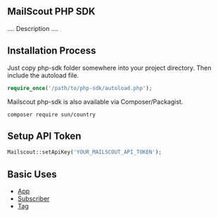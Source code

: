 ## MailScout PHP SDK

.... Description ....

## Installation Process

Just copy php-sdk folder somewhere into your project directory. Then include the autoload file.

```php
require_once('/path/to/php-sdk/autoload.php');
```

Mailscout php-sdk is also available via Composer/Packagist.

```
composer require sun/country
```

## Setup API Token

```php
Mailscout::setApiKey('YOUR_MAILSCOUT_API_TOKEN');
```

## Basic Uses

- [App](https://github.com/mailscout/php-sdk/blob/master/docs/app.md#app)
- [Subscriber](https://github.com/mailscout/php-sdk/blob/master/docs/subscriber.md#subscriber)
- [Tag](https://github.com/mailscout/php-sdk/blob/master/docs/tag.md#tag)
